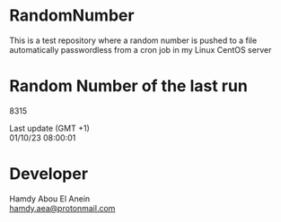 # RandomNumber    
This is a test repository where a random number is pushed to a file automatically passwordless from a cron job in my Linux CentOS server    
# Random Number of the last run   
8315
      
Last update (GMT +1)    
01/10/23 08:00:01
# Developer    
Hamdy Abou El Anein   
hamdy.aea@protonmail.com
